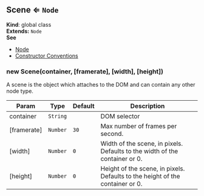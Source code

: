 <a name="Scene"></a>
## Scene ⇐ <code>Node</code>
**Kind**: global class  
**Extends:** <code>Node</code>  
**See**

- [Node](./node.md)
- [Constructor Conventions](../conventions-constructor.md)

<a name="new_Scene_new"></a>
### new Scene(container, [framerate], [width], [height])
A scene is the object which attaches to the DOM and can contain any other
             node type.


| Param | Type | Default | Description |
| --- | --- | --- | --- |
| container | <code>String</code> |  | DOM selector |
| [framerate] | <code>Number</code> | <code>30</code> | Max number of frames per second. |
| [width] | <code>Number</code> | <code>0</code> | Width of the scene, in pixels. Defaults to the width of the container or 0. |
| [height] | <code>Number</code> | <code>0</code> | Height of the scene, in pixels. Defaults to the height of the container or 0. |

